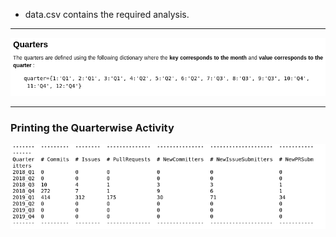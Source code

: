  - data.csv contains the required analysis.
 
***

 <img src="quarter.png">
 
 ***
 
 ### Printing the Quarterwise Activity
 <img src="Quarteractivity.png">
